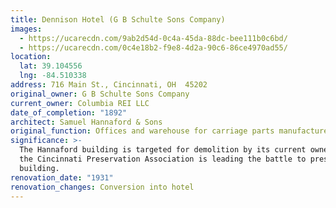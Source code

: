 ```yaml
---
title: Dennison Hotel (G B Schulte Sons Company)
images:
  - https://ucarecdn.com/9ab2d54d-0c4a-45da-88dc-bee111b0c6bd/
  - https://ucarecdn.com/0c4e18b2-f9e8-4d2a-90c6-86ce4970ad55/
location:
  lat: 39.104556
  lng: -84.510338
address: 716 Main St., Cincinnati, OH  45202
original_owner: G B Schulte Sons Company
current_owner: Columbia REI LLC
date_of_completion: "1892"
architect: Samuel Hannaford & Sons
original_function: Offices and warehouse for carriage parts manufacturer
significance: >-
  The Hannaford building is targeted for demolition by its current owners, but
  the Cincinnati Preservation Association is leading the battle to preserve the
  building.
renovation_date: "1931"
renovation_changes: Conversion into hotel
---
```

